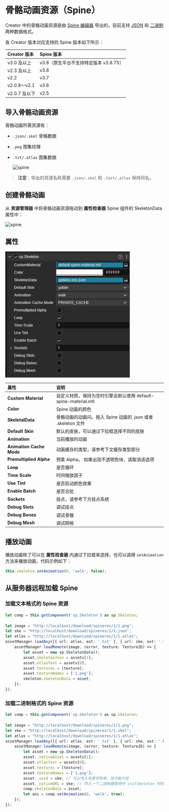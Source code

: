 # 骨骼动画资源（Spine）

Creator 中的骨骼动画资源是由 [Spine 编辑器](http://zh.esotericsoftware.com/) 导出的，目前支持 [JSON](http://zh.esotericsoftware.com/spine-export/#JSON) 和 [二进制](http://zh.esotericsoftware.com/spine-export/#%E4%BA%8C%E8%BF%9B%E5%88%B6) 两种数据格式。

各 Creator 版本对应支持的 Spine 版本如下所示：

| Creator 版本  | Spine 版本 |
| :----------  | :-------- |
| v3.0 及以上   | v3.8（原生平台不支持特定版本 v3.8.75）|
| v2.3 及以上   | v3.8 |
| v2.2         | v3.7 |
| v2.0.8～v2.1 | v3.6 |
| v2.0.7 及以下 | v2.5 |

## 导入骨骼动画资源

骨骼动画所需资源有：

- `.json/.skel` 骨骼数据
- `.png` 图集纹理
- `.txt/.atlas` 图集数据

  ![spine](spine/import.png)

> **注意**：导出的资源名称需要 `.json/.skel` 和 `.text/.atlas` 保持同名。

## 创建骨骼动画

从 **资源管理器** 中将骨骼动画资源拖动到 **属性检查器** Spine 组件的 SkeletonData 属性中：

![spine](spine/set_skeleton.png)

## 属性

![property](spine/properties.png)

| 属性 | 说明 |
| :--- | :--- |
| **Custom Material** | 自定义材质，保持为空时引擎会默认使用 default-spine-material.mtl |
| **Color** | Spine 动画的颜色 |
| **SkeletalData** | 骨骼动画的动画问。拖入 Spine 动画的 .json 或者 .skeleton 文件 |
| **Default Skin** | 默认的皮肤，可以通过下拉框选择不同的皮肤 |
| **Animation** | 当前播放的动画 |
| **Animation Cache Mode**| 动画缓存的类型，请参考下文缓存类型部分 |
| **Premultiplied Alpha** | 预乘 Alpha。 如果出现不透明色块，请取消该选项 |
| **Loop** | 是否循环 |
| **Time Scale** | 时间缩放因子 |
| **Use Tint**  | 是否启动颜色效果 |
| **Enable Batch** | 是否合批 |
| **Sockets** | 挂点，请参考下方挂点系统 |
| **Debug Slots** | 调试挂点 |
| **Debug Bones** | 调试骨骼 |
| **Debug Mesh** | 调试网格 |

## 播放动画

播放动画除了可以在 **属性检查器** 内通过下拉框来选择，也可以调用 `setAnimation` 方法来播放动画，代码示例如下：

```ts
this.skeleton.setAnimation(0, 'walk', false);                    
```

## 从服务器远程加载 Spine

### 加载文本格式的 Spine 资源

```ts
let comp = this.getComponent('sp.Skeleton') as sp.Skeleton;

let image = "http://localhost/download/spineres/1/1.png";
let ske = "http://localhost/download/spineres/1/1.json";
let atlas = "http://localhost/download/spineres/1/1.atlas";
assetManager.loadAny([{ url: atlas, ext: '.txt' }, { url: ske, ext: '.txt' }], (error, assets) => {
    assetManager.loadRemote(image, (error, texture: Texture2D) => {
        let asset = new sp.SkeletonData();
        asset.skeletonJson = assets[1];
        asset.atlasText = assets[0];
        asset.textures = [texture];
        asset.textureNames = ['1.png'];
        skeleton.skeletonData = asset;
    });
});
```

### 加载二进制格式的 Spine 资源

```ts
let comp = this.getComponent('sp.Skeleton') as sp.Skeleton;

let image = "http://localhost/download/spineres/1/1.png";
let ske = "http://localhost/download/spineres/1/1.skel";
let atlas = "http://localhost/download/spineres/1/1.atlas";
assetManager.loadAny([{ url: atlas, ext: '.txt' }, { url: ske, ext: '.bin' }], (error, assets) => {
    assetManager.loadRemote(image, (error, texture: Texture2D) => {
        let asset = new sp.SkeletonData();
        asset._nativeAsset = assets[1];
        asset.atlasText = assets[0];
        asset.textures = [texture];
        asset.textureNames = ['1.png'];
        asset._uuid = ske; // 可以传入任意字符串，但不能为空
        asset._nativeURL = ske; // 传入一个二进制路径用作 initSkeleton 时的 filePath 参数使用
        comp.skeletonData = asset;
        let ani = comp.setAnimation(0, 'walk', true);
    });
});
```
